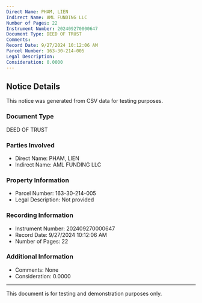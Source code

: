 ```yaml
---
Direct Name: PHAM, LIEN
Indirect Name: AML FUNDING LLC
Number of Pages: 22
Instrument Number: 202409270000647
Document Type: DEED OF TRUST
Comments: 
Record Date: 9/27/2024 10:12:06 AM
Parcel Number: 163-30-214-005
Legal Description: 
Consideration: 0.0000
---
```


## Notice Details

This notice was generated from CSV data for testing purposes.

### Document Type
DEED OF TRUST

### Parties Involved
- Direct Name: PHAM, LIEN
- Indirect Name: AML FUNDING LLC

### Property Information
- Parcel Number: 163-30-214-005
- Legal Description: Not provided

### Recording Information
- Instrument Number: 202409270000647
- Record Date: 9/27/2024 10:12:06 AM
- Number of Pages: 22

### Additional Information
- Comments: None
- Consideration: 0.0000

---

This document is for testing and demonstration purposes only.
